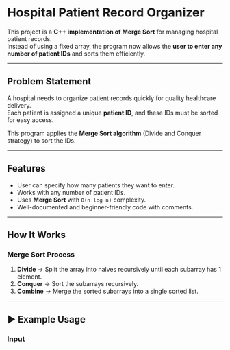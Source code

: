 # Hospital Patient Record Organizer

This project is a **C++ implementation of Merge Sort** for managing hospital patient records.  
Instead of using a fixed array, the program now allows the **user to enter any number of patient IDs** and sorts them efficiently.

---

## Problem Statement

A hospital needs to organize patient records quickly for quality healthcare delivery.  
Each patient is assigned a unique **patient ID**, and these IDs must be sorted for easy access.

This program applies the **Merge Sort algorithm** (Divide and Conquer strategy) to sort the IDs.

---

## Features
- User can specify how many patients they want to enter.
- Works with any number of patient IDs.
- Uses **Merge Sort** with `O(n log n)` complexity.
- Well-documented and beginner-friendly code with comments.

---

## How It Works

### Merge Sort Process
1. **Divide** → Split the array into halves recursively until each subarray has 1 element.  
2. **Conquer** → Sort the subarrays recursively.  
3. **Combine** → Merge the sorted subarrays into a single sorted list.  

---

## ▶️ Example Usage

### Input
